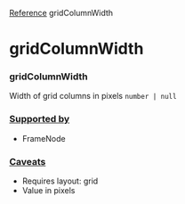 [Reference](https://www.framer.com/developers/reference)
gridColumnWidth
# gridColumnWidth
### gridColumnWidth
Width of grid columns in pixels
`number | null`
### [Supported by](https://www.framer.com/developers/reference/plugins-traits-grid-column-width#supported-by)
  * FrameNode


### [Caveats](https://www.framer.com/developers/reference/plugins-traits-grid-column-width#caveats)
  * Requires layout: grid
  * Value in pixels


